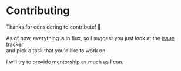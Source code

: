 # Contributing

Thanks for considering to contribute! :rainbow:  

As of now, everything is in flux, so I suggest you just look at the [issue tracker](https://github.com/mre/cargo-inspect/issues)  
and pick a task that you'd like to work on.  

I will try to provide mentorship as much as I can.
